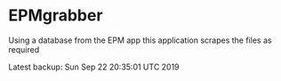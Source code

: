 # EPMgrabber
Using a database from the EPM app this application scrapes the files as required


Latest backup: Sun Sep 22 20:35:01 UTC 2019
